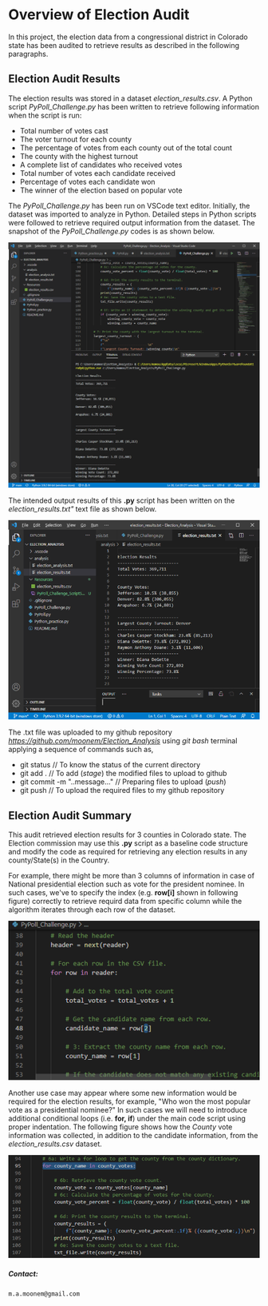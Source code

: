 # Overview of Election Audit

In this project, the election data from a congressional district in Colorado state has been audited to retrieve results as described in the following paragraphs.

## Election Audit Results

The election results was stored in a dataset *election_results.csv*. A Python script *PyPoll_Challenge.py* has been written to retrieve following information when the script is run: 

  - Total number of votes cast
  - The voter turnout for each county
  - The percentage of votes from each county out of the total count
  - The county with the highest turnout
  - A complete list of candidates who received votes
  - Total number of votes each candidate received
  - Percentage of votes each candidate won
  - The winner of the election based on popular vote

The *PyPoll_Challenge.py* has been run on VSCode text editor. Initially, the dataset was imported to analyze in Python. Detailed steps in Python scripts were followed to retrieve required output information from the dataset. The snapshot of the *PyPoll_Challenge.py* codes is as shown below.

![PyPoll_Challene.py](/Resources/PyPoll_Challenge_ScriptSnapshot.png)

The intended output results of this **.py** script has been written on the *election_results.txt"* text file as shown below. 

![election_results.txt](/Resources/election_results_textFilesSnapshot.png)

The .txt file was uploaded to my github repository *https://github.com/moonem/Election_Analysis* using *git bash* terminal applying a sequence of commands such as,

  - git status  // To know the status of the current directory
  - git add .   // To add (*stage*) the modified files to upload to github
  - git commit -m "..message..."  // Preparing files to upload (*push*)
  - git push    // To upload the required files to my github repository

## Election Audit Summary

This audit retrieved election results for 3 counties in Colorado state. The Election commission may use this **.py** script as a baseline code structure and modify the code as required for retrieving any election results in any county/State(s) in the Country. 

For example, there might be more than 3 columns of information in case of National presidential election such as vote for the president nominee. In such cases, we've to specify the index (e.g. **row[i]** shown in following figure) correctly to retrieve requird data from specific column while the algorithm iterates through each row of the dataset.

![election_results.txt](/Resources/columnSectionSnapshot.png)

Another use case may appear where some new information would be required for the election results, for example, "Who won the most popular vote as a presidential nominee?" In such cases we will need to introduce additional conditional loops (i.e. **for, if**) under the main code script using proper indentation. The following figure shows how the *County* vote information was collected, in addition to the candidate information, from the *election_results.csv*  dataset.

![election_results.txt](/Resources/retrieve_new_items_Snapshot.png)


##### Contact:
    m.a.moonem@gmail.com
    
